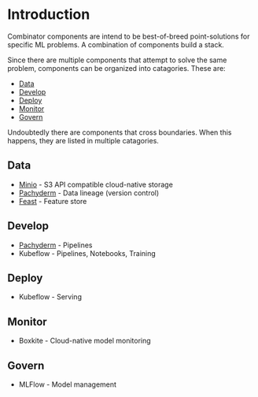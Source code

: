 # Introduction

Combinator components are intend to be best-of-breed point-solutions for specific ML problems. A combination of components build a stack.

Since there are multiple components that attempt to solve the same problem, components can be organized into catagories. These are:

- [Data](#data)
- [Develop](#develop)
- [Deploy](#deploy)
- [Monitor](#monitor)
- [Govern](#govern)

Undoubtedly there are components that cross boundaries. When this happens, they are listed in multiple catagories.

## Data

- [Minio](data/minio.md) - S3 API compatible cloud-native storage
- [Pachyderm](data/pachyderm.md) - Data lineage (version control)
- [Feast](data/feast.md) - Feature store

## Develop

- [Pachyderm](data/pachyderm.md) - Pipelines
- Kubeflow - Pipelines, Notebooks, Training

## Deploy

- Kubeflow - Serving

## Monitor

- Boxkite - Cloud-native model monitoring

## Govern

- MLFlow - Model management
